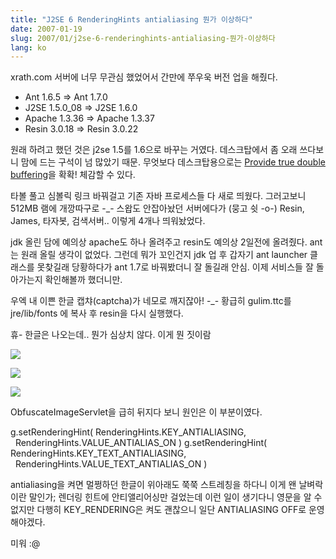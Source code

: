 ```yaml
---
title: "J2SE 6 RenderingHints antialiasing 뭔가 이상하다"
date: 2007-01-19
slug: 2007/01/j2se-6-renderinghints-antialiasing-뭔가-이상하다
lang: ko
---
```


xrath.com 서버에 너무 무관심 했었어서 간만에 쭈우욱 버전 업을 해줬다.

- Ant 1.6.5 => Ant 1.7.0
- J2SE 1.5.0_08 => J2SE 1.6.0
- Apache 1.3.36 => Apache 1.3.37
- Resin 3.0.18 => Resin 3.0.22

원래 하려고 했던 것은 j2se 1.5를 1.6으로 바꾸는 거였다. 
데스크탑에서 좀 오래 쓰다보니 맘에 드는 구석이 넘 많았기 때문.
무엇보다 데스크탑용으로는 [Provide true double buffering](/2006/12/j2se-6-이야기-provide-true-double-buffering)을 확확! 체감할 수 있다.

타볼 풀고 심볼릭 링크 바꿔걸고 기존 자바 프로세스들 다 새로 띄웠다.
그러고보니 512MB 램에 개깡따구로 -_- 스왑도 안잡아놨던 서버에다가 (뭉고 쉿 -o-) Resin, James, 타자봇, 검색서버.. 이렇게 4개나 띄워놨었다.

jdk 올린 담에 예의상 apache도 하나 올려주고 resin도 예의상 2일전에 올려줬다.
ant는 원래 올릴 생각이 없었다. 그런데 뭐가 꼬인건지 jdk 업 후 갑자기 ant launcher 클래스를 못찾길래 당황하다가 ant 1.7로 바꿔봤더니 잘 돌길래 안심. 이제 서비스들 잘 돌아가는지 확인해볼까 했더니만.

우엑 내 이쁜 한글 캡챠(captcha)가 네모로 깨지잖아! -_-
황급히 gulim.ttc를 jre/lib/fonts 에 복사 후 resin을 다시 실행했다.

휴- 한글은 나오는데.. 뭔가 심상치 않다. 이게 뭔 짓이람

![](/img/broken_obs01.png)

![](/img/broken_obs04.png)

![](/img/broken_obs05.png)

ObfuscateImageServlet을 급히 뒤지다 보니 원인은 이 부분이였다.

g.setRenderingHint( RenderingHints.KEY_ANTIALIASING, 
  RenderingHints.VALUE_ANTIALIAS_ON )
g.setRenderingHint( RenderingHints.KEY_TEXT_ANTIALIASING, 
  RenderingHints.VALUE_TEXT_ANTIALIAS_ON )

antialiasing을 켜면 멀쩡하던 한글이 위아래도 쭉쭉 스트레칭을 하다니 이게 왠 날벼락이란 말인가;
렌더링 힌트에 안티앨리어싱만 걸었는데 이런 일이 생기다니 영문을 알 수 없지만
다행히 KEY_RENDERING은 켜도 괜찮으니 일단 ANTIALIASING OFF로 운영해야겠다. 

미워 :@
